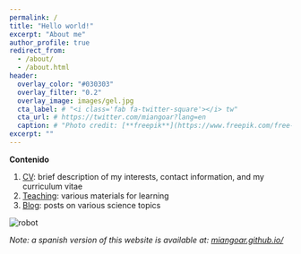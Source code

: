 ```yaml
---
permalink: /
title: "Hello world!"
excerpt: "About me"
author_profile: true
redirect_from: 
  - /about/
  - /about.html
header:
  overlay_color: "#030303"
  overlay_filter: "0.2"
  overlay_image: images/gel.jpg
  cta_label: # "<i class='fab fa-twitter-square'></i> tw"
  cta_url: # https://twitter.com/miangoar?lang=en
  caption: # "Photo credit: [**freepik**](https://www.freepik.com/free-vector/vector-abstract-color-waves-design-element_1306739.htm)"
excerpt: ""
---
```


**Contenido**

1. [CV](https://miangoaren.github.io/talks/): brief description of my interests, contact information, and my curriculum vitae
2. [Teaching](https://miangoaren.github.io/teaching/): various materials for learning
3. [Blog](https://miangoaren.github.io/year-archive/):  posts on various science topics

![robot](/images/robot_ml.png)

*Note: a spanish version of this website is available at: [miangoar.github.io/](https://miangoar.github.io/)*

